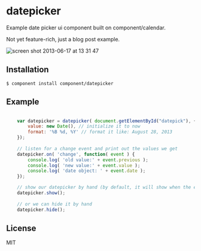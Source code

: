 # datepicker

  Example date picker ui component built on component/calendar.
  
  Not yet feature-rich, just a blog post example.

![screen shot 2013-06-17 at 13 31 47](https://f.cloud.github.com/assets/574696/661644/4593118a-d739-11e2-9bdf-4b91b99b8a38.png)


## Installation

    $ component install component/datepicker

## Example

```javascript

    var datepicker = datepicker( document.getElementById("datepick"), {
        value: new Date(), // initialize it to now
        format: '%B %d, %Y' // format it like: August 28, 2013
    });
    
    // listen for a change event and print out the values we get
    datepicker.on( 'change', function( event ) {
        console.log( 'old value:' + event.previous );
        console.log( 'new value:' + event.value );
        console.log( 'date object: ' + event.date );
    });

    // show our datepicker by hand (by default, it will show when the element it's bound to is clicked)
    datepicker.show();
    
    // or we can hide it by hand
    datepicker.hide();
```

## License

  MIT
